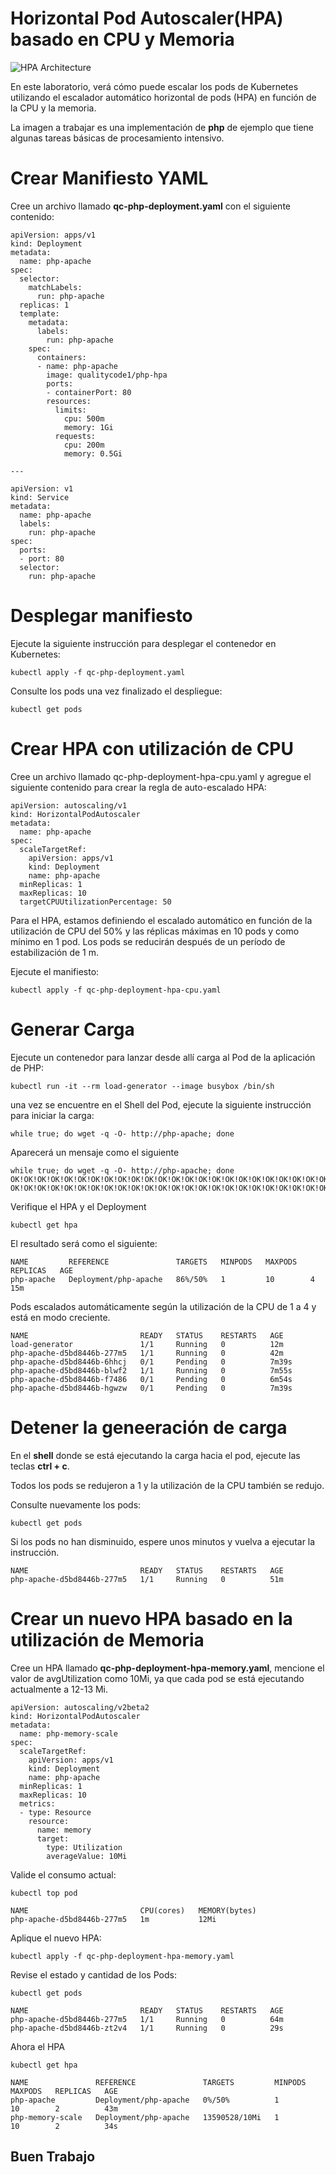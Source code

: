 # Horizontal Pod Autoscaler(HPA) basado en CPU y Memoria

![HPA Architecture](https://github.com/quality-code/qc-kubernetes-microservices/blob/main/Resources/Kube1.png)

En este laboratorio, verá cómo puede escalar los pods de Kubernetes utilizando el escalador automático horizontal de pods (HPA) en función de la CPU y la memoria.

La imagen a trabajar es una implementación de **php** de ejemplo que tiene algunas tareas básicas de procesamiento intensivo.

# Crear Manifiesto YAML

Cree un archivo llamado **qc-php-deployment.yaml** con el siguiente contenido:

    apiVersion: apps/v1
    kind: Deployment
    metadata:
      name: php-apache
    spec:
      selector:
        matchLabels:
          run: php-apache
      replicas: 1
      template:
        metadata:
          labels:
            run: php-apache
        spec:
          containers:
          - name: php-apache
            image: qualitycode1/php-hpa
            ports:
            - containerPort: 80
            resources:
              limits:
                cpu: 500m
                memory: 1Gi
              requests:
                cpu: 200m
                memory: 0.5Gi
    
    ---
    
    apiVersion: v1
    kind: Service
    metadata:
      name: php-apache
      labels:
        run: php-apache
    spec:
      ports:
      - port: 80
      selector:
        run: php-apache

# Desplegar manifiesto

Ejecute la siguiente instrucción para desplegar el contenedor en Kubernetes:

    kubectl apply -f qc-php-deployment.yaml

Consulte los pods una vez finalizado el despliegue:

    kubectl get pods

# Crear HPA con utilización de CPU

Cree un archivo llamado qc-php-deployment-hpa-cpu.yaml y agregue el siguiente contenido para crear la regla de auto-escalado HPA:

    apiVersion: autoscaling/v1
    kind: HorizontalPodAutoscaler
    metadata:
      name: php-apache
    spec:
      scaleTargetRef:
        apiVersion: apps/v1
        kind: Deployment
        name: php-apache
      minReplicas: 1
      maxReplicas: 10
      targetCPUUtilizationPercentage: 50

Para el HPA, estamos definiendo el escalado automático en función de la utilización de CPU del 50% y las réplicas máximas en 10 pods y como mínimo en 1 pod. Los pods se reducirán después de un período de estabilización de 1 m.

Ejecute el manifiesto:

    kubectl apply -f qc-php-deployment-hpa-cpu.yaml

# Generar Carga

Ejecute un contenedor para lanzar desde allí carga al Pod de la aplicación de PHP:

    kubectl run -it --rm load-generator --image busybox /bin/sh

una vez se encuentre en el Shell del Pod, ejecute la siguiente instrucción para iniciar la carga:

    while true; do wget -q -O- http://php-apache; done

Aparecerá un mensaje como el siguiente

    while true; do wget -q -O- http://php-apache; done
    OK!OK!OK!OK!OK!OK!OK!OK!OK!OK!OK!OK!OK!OK!OK!OK!OK!OK!OK!OK!OK!OK!OK!OK!OK!OK!OK!OK!OK!OK!OK!OK!OK!
    OK!OK!OK!OK!OK!OK!OK!OK!OK!OK!OK!OK!OK!OK!OK!OK!OK!OK!OK!OK!OK!OK!OK!OK!OK!OK!OK!OK!OK!OK!OK!OK!OK!OK!OK!OK!OK!OK!OK!OK!OK!OK!OK!OK!OK!OK!OK!OK!OK!OK!OK!

Verifique el HPA y el Deployment

    kubectl get hpa

El resultado será como el siguiente:

    NAME         REFERENCE               TARGETS   MINPODS   MAXPODS   REPLICAS   AGE
    php-apache   Deployment/php-apache   86%/50%   1         10        4          15m

Pods escalados automáticamente según la utilización de la CPU de 1 a  4 y está en modo creciente.

    NAME                         READY   STATUS    RESTARTS   AGE
    load-generator               1/1     Running   0          12m
    php-apache-d5bd8446b-277m5   1/1     Running   0          42m
    php-apache-d5bd8446b-6hhcj   0/1     Pending   0          7m39s
    php-apache-d5bd8446b-blwf2   1/1     Running   0          7m55s
    php-apache-d5bd8446b-f7486   0/1     Pending   0          6m54s
    php-apache-d5bd8446b-hgwzw   0/1     Pending   0          7m39s


# Detener la geneeración de carga

En el **shell** donde se está ejecutando la carga hacia el pod, ejecute las teclas **ctrl + c**.

Todos los pods se redujeron a 1 y la utilización de la CPU también se redujo.

Consulte nuevamente los pods:

    kubectl get pods

Si los pods no han disminuido, espere unos minutos y vuelva a ejecutar la instrucción.

    NAME                         READY   STATUS    RESTARTS   AGE
    php-apache-d5bd8446b-277m5   1/1     Running   0          51m

# Crear un nuevo HPA basado en la utilización de Memoria

Cree un HPA llamado **qc-php-deployment-hpa-memory.yaml**, mencione el valor de avgUtilization como 10Mi, ya que cada pod se está ejecutando actualmente a 12-13 Mi.

    apiVersion: autoscaling/v2beta2 
    kind: HorizontalPodAutoscaler
    metadata:
      name: php-memory-scale 
    spec:
      scaleTargetRef:
        apiVersion: apps/v1 
        kind: Deployment 
        name: php-apache 
      minReplicas: 1 
      maxReplicas: 10 
      metrics: 
      - type: Resource
        resource:
          name: memory 
          target:
            type: Utilization 
            averageValue: 10Mi 

Valide el consumo actual:

    kubectl top pod

    NAME                         CPU(cores)   MEMORY(bytes)
    php-apache-d5bd8446b-277m5   1m           12Mi

Aplique el nuevo HPA:

    kubectl apply -f qc-php-deployment-hpa-memory.yaml

Revise el estado y cantidad de los Pods:

    kubectl get pods
    
    NAME                         READY   STATUS    RESTARTS   AGE
    php-apache-d5bd8446b-277m5   1/1     Running   0          64m
    php-apache-d5bd8446b-zt2v4   1/1     Running   0          29s

 Ahora el HPA

    kubectl get hpa

    NAME               REFERENCE               TARGETS         MINPODS   MAXPODS   REPLICAS   AGE
    php-apache         Deployment/php-apache   0%/50%          1         10        2          43m
    php-memory-scale   Deployment/php-apache   13590528/10Mi   1         10        2          34s


## Buen Trabajo
